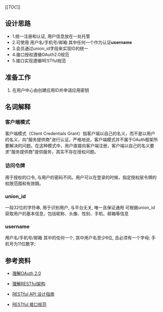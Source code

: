 <!-- --- title: 设计思路 -->

[[_TOC_]]

## 设计思路

* 1.统一注册和认证, 用户信息放在一处托管
* 2.可使用 用户名/手机号/邮箱 其中任何一个作为认证**username**
* 3.会员通过union_id字段来实现ID的统一
* 4.接口授权遵循OAuth2.0规范
* 5.接口实现遵循RESTful规范

## 准备工作 
1.  在用户中心由创建应用ID并申请应用密钥

## 名词解释

### 客户端模式

客户端模式（Client Credentials Grant）指客户端以自己的名义，而不是以用户的名义，向"服务提供商"进行认证。严格地说，客户端模式并不属于OAuth框架所要解决的问题。在这种模式中，用户直接向客户端注册，客户端以自己的名义要求"服务提供商"提供服务，其实不存在授权问题。

### 访问令牌

用于授权的口令, 与用户的密码不同。用户可以在登录的时候，指定授权层令牌的权限范围和有效期。


### union_id

一段32位的字符串, 用于识别用户, 与平台无关,  唯一且保证通用
可根据union_id获取用户的基本信息，包括昵称、头像、性别、手机、邮箱等信息

###  username

用户名/手机号/邮箱 其中的任何一个, 其中用户名至少6位, 且必须有一个字母; 手机号为11位数字;



## 参考资料

* [理解OAuth 2.0](http://www.ruanyifeng.com/blog/2014/05/oauth_2_0.html)

* [理解RESTful架构](http://www.ruanyifeng.com/blog/2011/09/restful.html)

* [RESTful API 设计指南](http://www.ruanyifeng.com/blog/2014/05/restful_api.html)

* [RESTful 接口规范](http://139.198.9.76:4567/guideline/RESTful%E6%8E%A5%E5%8F%A3%E8%A7%84%E8%8C%83)




